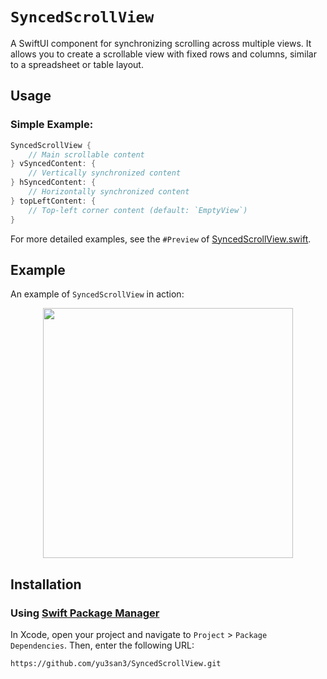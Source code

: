 # `SyncedScrollView`

A SwiftUI component for synchronizing scrolling across multiple views.
It allows you to create a scrollable view with fixed rows and columns, similar to a spreadsheet or table layout.

## Usage

### Simple Example:

```swift
SyncedScrollView {
    // Main scrollable content
} vSyncedContent: {
    // Vertically synchronized content
} hSyncedContent: {
    // Horizontally synchronized content
} topLeftContent: {
    // Top-left corner content (default: `EmptyView`)
}
```

For more detailed examples, see the `#Preview` of [SyncedScrollView.swift](Sources/SyncedScrollView/SyncedScrollView.swift).

## Example

An example of `SyncedScrollView` in action:

<p align="center">
    <img src="https://github.com/user-attachments/assets/9f4bf779-9747-468b-9f26-632af070d1b8" width="400"/>
</p>

## Installation

### Using [Swift Package Manager](https://swift.org/package-manager/)

In Xcode, open your project and navigate to `Project` > `Package Dependencies`.
Then, enter the following URL:

```
https://github.com/yu3san3/SyncedScrollView.git
```
